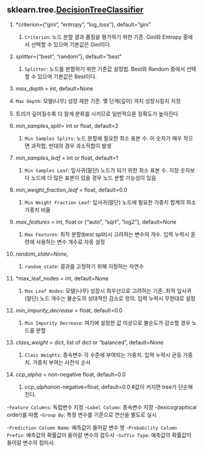 



## sklearn.tree.[**DecisionTreeClassifier**](https://scikit-learn.org/stable/modules/generated/sklearn.tree.DecisionTreeClassifier.html)

1. *criterion={“gini”, “entropy”, “log_loss”}, default=”gini”
   1. `Criterion`: 노드 분할 결과 품질을 평가하기 위한 기준. Gini와 Entropy 중에서 선택할 수 있으며 기본값은 Gini이다.

2. *splitter*={“best”, “random”}, default=”best”
   1. `Splitter`: 노드를 분할하기 위한 기준값 설정법. Best와 Random 중에서 선택할 수 있으며 기본값은 Best이다.
3.  *max_depth* = int, default=None
   1. `Max Depth`: 모델(나무) 성장 제한 기준. 몇 단계(깊이) 까지 성장시킬지 지정
   2. 트리가 깊어질수록 더 잘게 분류를 시키므로 일반적으론 정확도가 높아진다
4. *min_samples_split*= int or float, default=2
   1. `Min Samples Splits`: 노드 분할에 필요한 최소 표본 수. 이 숫자가 매우 작으면 과적합, 반대의 경우 과소적합이 발생
5. *min_samples_leaf* = int or float, default=1
   1. `Min Samples Leaf`: 잎사귀(말단) 노드가 되기 위한 최소 표본 수. 지정 숫자보다 노드에 더 많은 표본이 있을 경우 노드 분할 가능성이 있음
6. *min_weight_fraction_leaf* = float, default=0.0
   1. `Min Weight Fraction Leaf`: 잎사귀(말단) 노드에 필요한 가중치 합계의 최소 가중치 비율
7. *max_features* = int, float or {“auto”, “sqrt”, “log2”}, default=None
   1. `Max Features`: 최적 분할(best split)시 고려하는 변수의 개수. 입력 누락시 훈련에 사용하는 변수 개수로 자동 설정
8. *random_state=None*, 
   1. `random_state`: 결과를 고정하기 위해 지정하는 자연수
9. *max_leaf_nodes = int, default=None
   1. `Max Leaf Nodes`: 모델(나무) 성장시 최우선으로 고려하는 기준. 최적 잎사귀(말단) 노드 개수는 불순도의 상대적인 감소로 정의. 입력 누락시 무한대로 설정
10. *min_impurity_decrease* = float, default=0.0
    1. `Min Impurity Decrease`: 여기에 설정한 값 이상으로 불순도가 감소할 경우 노드를 분할
11. *class_weight* = dict, list of dict or “balanced”, default=None
    1. `Class Weights`: 종속변수 각 수준에 부여되는 가중치. 입력 누락시 균등 가중치. 가중치 부여는 사전식 순서
12. *ccp_alpha* = non-negative float, default=0.0
    1. *ccp_alphanon*-negative=float, default=0.0 #값이 커지면 tree가 단순해진다.

-`Feature Columns`: 독립변수 지정
-`Label Column`: 종속변수 지정
-(lexicographical order)를 따름
-`Group By`: 특정 변수를 기준으로 연산을 별도로 실시

-`Prediction Column Name`: 예측값이 들어갈 변수 명
-`Probability Column Prefix`: 예측값의 확률값이 들어갈 변수의 접두사
-`Suffix Type`: 예측값의 확률값이 들어갈 변수의 접미사.



